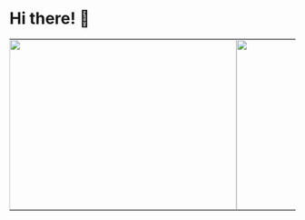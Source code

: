 # Hi there! 👋
<table style="border-collapse: collapse; width: 100%;">
  <tr>
    <td style="border: none; padding: 0;">
      <img src="https://github-readme-stats.vercel.app/api/top-langs/?username=Muxammadamin-Ulmasaliyev&layout=compact&theme=radical" width="400" height="300" style="border: none;" />
    </td>
    <td style="border: none; padding: 0;">
      <img src="https://github-readme-stats.vercel.app/api?username=Muxammadamin-Ulmasaliyev&show_icons=true&theme=dark" width="400" height="300" style="border: none;" />
    </td>
  </tr>
</table>
